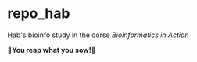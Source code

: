 # repo_hab
 Hab's bioinfo study in the corse *Bioinformatics in Action*

:running:**You reap what you sow!**:running: